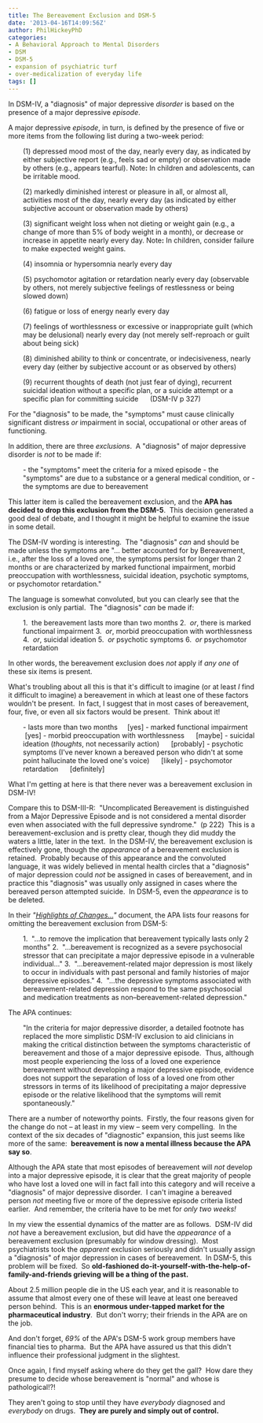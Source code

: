 ```yaml
---
title: The Bereavement Exclusion and DSM-5
date: '2013-04-16T14:09:56Z'
author: PhilHickeyPhD
categories:
- A Behavioral Approach to Mental Disorders
- DSM
- DSM-5
- expansion of psychiatric turf
- over-medicalization of everyday life
tags: []
---
```


In DSM-IV, a "diagnosis" of major depressive <i>disorder</i> is based on the presence of a major depressive <i>episode</i>.

A major depressive <i>episode</i>, in turn, is defined by the presence of five or more items from the following list during a two-week period:
<p style="padding-left: 30px;">(1) depressed mood most of the day, nearly every day, as indicated by either subjective report (e.g., feels sad or empty) or observation made by others (e.g., appears tearful). Note<b>:</b> In children and adolescents, can be irritable mood.</p>
<p style="padding-left: 30px;">(2) markedly diminished interest or pleasure in all, or almost all, activities most of the day, nearly every day (as indicated by either subjective account or observation made by others)</p>
<p style="padding-left: 30px;">(3) significant weight loss when not dieting or weight gain (e.g., a change of more than 5% of body weight in a month), or decrease or increase in appetite nearly every day. Note<b>:</b> In children, consider failure to make expected weight gains.</p>
<p style="padding-left: 30px;">(4) insomnia or hypersomnia nearly every day</p>
<p style="padding-left: 30px;">(5) psychomotor agitation or retardation nearly every day (observable by others, not merely subjective feelings of restlessness or being slowed down)</p>
<p style="padding-left: 30px;">(6) fatigue or loss of energy nearly every day</p>
<p style="padding-left: 30px;">(7) feelings of worthlessness or excessive or inappropriate guilt (which may be delusional) nearly every day (not merely self-reproach or guilt about being sick)</p>
<p style="padding-left: 30px;">(8) diminished ability to think or concentrate, or indecisiveness, nearly every day (either by subjective account or as observed by others)</p>
<p style="padding-left: 30px;">(9) recurrent thoughts of death (not just fear of dying), recurrent suicidal ideation without a specific plan, or a suicide attempt or a specific plan for committing suicide      (DSM-IV p 327)</p>
For the "diagnosis" to be made, the "symptoms" must cause clinically significant distress <i>or</i> impairment in social, occupational or other areas of functioning.

In addition, there are three <i>exclusions</i>.  A "diagnosis" of major depressive disorder is <i>not</i> to be made if:
<p style="padding-left: 30px;">- the "symptoms" meet the criteria for a mixed episode
- the "symptoms" are due to a substance or a general medical condition, or
- the symptoms are due to bereavement</p>
This latter item is called the bereavement exclusion, and the <strong>APA has decided to drop this exclusion from the DSM-5</strong>.  This decision generated a good deal of debate, and I thought it might be helpful to examine the issue in some detail.

The DSM-IV wording is interesting.  The "diagnosis" <i>can</i> and should be made unless the symptoms are "… better accounted for by Bereavement, i.e., after the loss of a loved one, the symptoms persist for longer than 2 months or are characterized by marked functional impairment, morbid preoccupation with worthlessness, suicidal ideation, psychotic symptoms, or psychomotor retardation."

The language is somewhat convoluted, but you can clearly see that the exclusion is only partial.  The "diagnosis" <i>can</i> be made if:
<p style="padding-left: 30px;">1.  the bereavement lasts more than two months
2.  <i>or</i>, there is marked functional impairment
3.  <i>or</i>, morbid preoccupation with worthlessness
4.  <i>or</i>, suicidal ideation
5.  <i>or</i> psychotic symptoms
6.  <i>or</i> psychomotor retardation</p>
In other words, the bereavement exclusion does<i> not</i> apply if <i>any one</i> of these six items is present.

What's troubling about all this is that it's difficult to imagine (or at least <i>I</i> find it difficult to imagine) a bereavement in which at least one of these factors wouldn't be present.  In fact, I suggest that in most cases of bereavement, four, five, or even all six factors would be present.  Think about it!
<p style="padding-left: 30px;">- lasts more than two months     [yes]
- marked functional impairment      [yes]
- morbid preoccupation with worthlessness      [maybe]
- suicidal ideation (<i>thoughts</i>, not necessarily action)      [probably]
- psychotic symptoms (I've never known a bereaved person who didn't at some point hallucinate the loved one's voice)      [likely]
- psychomotor retardation      [definitely]</p>
What I'm getting at here is that there never was a bereavement exclusion in DSM-IV!

Compare this to DSM-III-R:  "Uncomplicated Bereavement is distinguished from a Major Depressive Episode and is not considered a mental disorder even when associated with the full depressive syndrome."  (p 222)  This is a bereavement-exclusion and is pretty clear, though they did muddy the waters a little, later in the text.  In the DSM-IV, the bereavement exclusion is effectively gone, though the <i>appearance</i> of a bereavement exclusion is retained.  Probably because of this appearance and the convoluted language, it was widely believed in mental health circles that a "diagnosis" of major depression could <i>not</i> be assigned in cases of bereavement, and in practice this "diagnosis" was usually only assigned in cases where the bereaved person attempted suicide.  In DSM-5, even the <i>appearance</i> is to be deleted.

In their <i>"<a href="https://docs.google.com/viewer?a=v&amp;q=cache:rNPbbdgkkEMJ:www.psychiatry.org/File%2520Library/Practice/DSM/DSM-5/Changes-from-DSM-IV-TR--to-DSM-5.pdf+&amp;hl=en&amp;gl=us&amp;pid=bl&amp;srcid=ADGEEShTco8er8a92Zx_Z9egZysCVGrHVRZrXTTNIyxaXCRyjTQ1gLZiA6uAVbJHO9WvAAPwJCAVAm5yMGdaRryU9L-a58IKImeEbfVsyygMogkxRnW_RW5mrvwHHTCEwe5f0hROYvbD&amp;sig=AHIEtbQ6NXG01LaIdOZoIm_pZUTO3QQjqQ">Highlights of Changes…</a>"</i> document, the APA lists four reasons for omitting the bereavement exclusion from DSM-5:
<p style="padding-left: 30px;">1.  "…to remove the implication that bereavement typically lasts only 2 months"
2.  "…bereavement is recognized as a severe psychosocial stressor that can precipitate a major depressive episode in a vulnerable individual…"
3.  "…bereavement-related major depression is most likely to occur in individuals with past personal and family histories of major depressive episodes."
4.  "…the depressive symptoms associated with bereavement-related depression respond to the same psychosocial and medication treatments as non–bereavement-related depression."</p>
The APA continues:
<p style="padding-left: 30px;">"In the criteria for major depressive disorder, a detailed footnote has replaced the more simplistic DSM-IV exclusion to aid clinicians in making the critical distinction between the symptoms characteristic of bereavement and those of a major depressive episode.  Thus, although most people experiencing the loss of a loved one experience bereavement without developing a major depressive episode, evidence does not support the separation of loss of a loved one from other stressors in terms of its likelihood of precipitating a major depressive episode or the relative likelihood that the symptoms will remit spontaneously."</p>
There are a number of noteworthy points.  Firstly, the four reasons given for the change do not – at least in my view – seem very compelling.  In the context of the six decades of "diagnostic" expansion, this just seems like more of the same:  <strong>bereavement is now a mental illness because the APA say so</strong>.

Although the APA state that most episodes of bereavement will <i>not</i> develop into a major depressive episode, it is clear that the great majority of people who have lost a loved one will in fact fall into this category and will receive a "diagnosis" of major depressive disorder.  I can't imagine a bereaved person <i>not</i> meeting five or more of the depressive episode criteria listed earlier.  And remember, the criteria have to be met for <i>only two weeks!</i>

In my view the essential dynamics of the matter are as follows.  DSM-IV did <i>not</i> have a bereavement exclusion, but did have the <i>appearance</i> of a bereavement exclusion (presumably for window dressing).  Most psychiatrists took the <i>apparent</i> exclusion seriously and didn't usually assign a "diagnosis" of major depression in cases of bereavement.  In DSM-5, this problem will be fixed.  So <strong>old-fashioned do-it-yourself-with-the-help-of-family-and-friends grieving will be a thing of the past.</strong>

About 2.5 million people die in the US each year, and it is reasonable to assume that almost every one of these will leave at least one bereaved person behind.  This is an <strong>enormous under-tapped market for the pharmaceutical industry</strong>.  But don't worry; their friends in the APA are on the job.

And don't forget, <i>69%</i> of the APA's DSM-5 work group members have financial ties to pharma.  But the APA have assured us that this didn't influence their professional judgment in the slightest.

Once again, I find myself asking where do they get the gall?  How dare they presume to decide whose bereavement is "normal" and whose is pathological!?!

They aren't going to stop until they have <i>everybody</i> diagnosed and <i>everybody</i> on drugs.  <strong>They are purely and simply out of control.</strong>

&nbsp;

&nbsp;